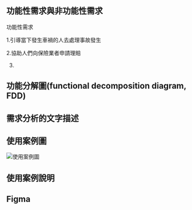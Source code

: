 ## 功能性需求與非功能性需求
功能性需求

1.引導當下發生車禍的人去處理事故發生

2.協助人們向保險業者申請理賠

3.


## 功能分解圖(functional decomposition diagram, FDD)


## 需求分析的文字描述


## 使用案例圖

![使用案例圖](https://user-images.githubusercontent.com/113971516/197564551-21da8c02-f9db-4eb5-b9a4-fddf87982d7b.jpg)

## 使用案例說明


## Figma
